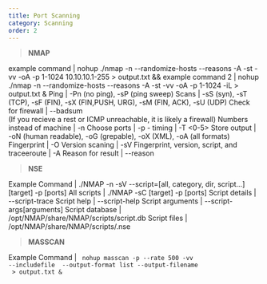```yaml
---
title: Port Scanning
category: Scanning
order: 2
---
```


> **NMAP**

example command | nohup ./nmap -n --randomize-hosts --reasons -A -st -vv -oA <output file> -p 1-1024 10.10.10.1-255 > output.txt &&
example command 2 | nohup ./nmap -n --randomize-hosts --reasons -A -st -vv -oA <output file> -p 1-1024 -iL <hostlist>  > output.txt &
Ping | -Pn (no ping), -sP (ping sweep)
Scans | -sS (syn), -sT (TCP), -sF (FIN), -sX (FIN,PUSH, URG), -sM (FIN, ACK), -sU (UDP)
Check for firewall | --badsum <br> (If you recieve a rest or ICMP unreachable, it is likely a firewall)
Numbers instead of machine | -n
Choose ports | -p <start>-<end>
timing | -T <0-5>
Store output | -oN (human readable), -oG (grepable), -oX (XML), -oA (all formats)
Fingerprint | -O
Version scaning | -sV
Fingerprint, version, script, and traceeroute | -A
Reason for result | --reason

> **NSE**

Example Command | ./NMAP -n -sV --script=[all, category, dir, script...] [target] -p [ports]
All scripts  | ./NMAP -sC [target] -p [ports]
Script details | --script-trace
Script help | --script-help
Script arguments | --script-args[arguments]
Script database | /opt/NMAP/share/NMAP/scripts/script.db
Script files | /opt/NMAP/share/NMAP/scripts/<name>.nse

> **MASSCAN**

Example Command | <code> nohup masscan -p<ports> --rate 500 -vv --includefile <host list> --output-format list --output-filename <outputfile> > output.txt & <code>




